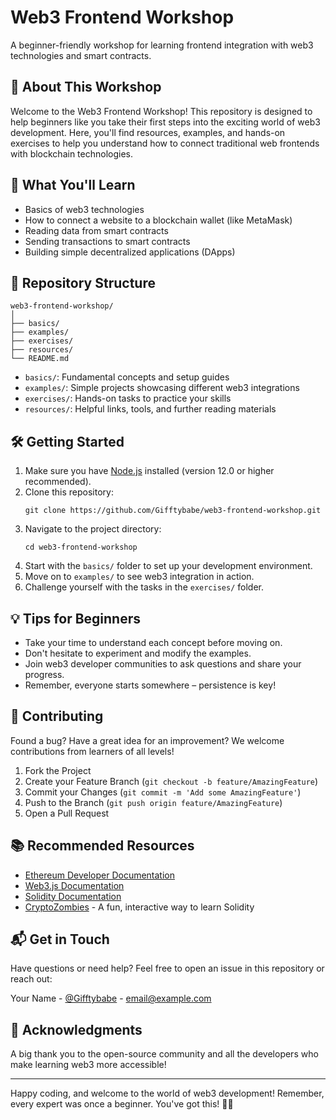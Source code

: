 # Web3 Frontend Workshop

A beginner-friendly workshop for learning frontend integration with web3 technologies and smart contracts.

## 🚀 About This Workshop

Welcome to the Web3 Frontend Workshop! This repository is designed to help beginners like you take their first steps into the exciting world of web3 development. Here, you'll find resources, examples, and hands-on exercises to help you understand how to connect traditional web frontends with blockchain technologies.

## 🎯 What You'll Learn

- Basics of web3 technologies
- How to connect a website to a blockchain wallet (like MetaMask)
- Reading data from smart contracts
- Sending transactions to smart contracts
- Building simple decentralized applications (DApps)

## 📁 Repository Structure

```
web3-frontend-workshop/
│
├── basics/
├── examples/
├── exercises/
├── resources/
└── README.md
```

- `basics/`: Fundamental concepts and setup guides
- `examples/`: Simple projects showcasing different web3 integrations
- `exercises/`: Hands-on tasks to practice your skills
- `resources/`: Helpful links, tools, and further reading materials

## 🛠️ Getting Started

1. Make sure you have [Node.js](https://nodejs.org/) installed (version 12.0 or higher recommended).
2. Clone this repository:
   ```
   git clone https://github.com/Gifftybabe/web3-frontend-workshop.git
   ```
3. Navigate to the project directory:
   ```
   cd web3-frontend-workshop
   ```
4. Start with the `basics/` folder to set up your development environment.
5. Move on to `examples/` to see web3 integration in action.
6. Challenge yourself with the tasks in the `exercises/` folder.

## 💡 Tips for Beginners

- Take your time to understand each concept before moving on.
- Don't hesitate to experiment and modify the examples.
- Join web3 developer communities to ask questions and share your progress.
- Remember, everyone starts somewhere – persistence is key!

## 🤝 Contributing

Found a bug? Have a great idea for an improvement? We welcome contributions from learners of all levels!

1. Fork the Project
2. Create your Feature Branch (`git checkout -b feature/AmazingFeature`)
3. Commit your Changes (`git commit -m 'Add some AmazingFeature'`)
4. Push to the Branch (`git push origin feature/AmazingFeature`)
5. Open a Pull Request

## 📚 Recommended Resources

- [Ethereum Developer Documentation](https://ethereum.org/developers/)
- [Web3.js Documentation](https://web3js.readthedocs.io/)
- [Solidity Documentation](https://docs.soliditylang.org/)
- [CryptoZombies](https://cryptozombies.io/) - A fun, interactive way to learn Solidity

## 📬 Get in Touch

Have questions or need help? Feel free to open an issue in this repository or reach out:

Your Name - [@Gifftybabe](https://x.com/Gifftybabe) - email@example.com

## 🙏 Acknowledgments

A big thank you to the open-source community and all the developers who make learning web3 more accessible!

---

Happy coding, and welcome to the world of web3 development! Remember, every expert was once a beginner. You've got this! 🌟🔗
